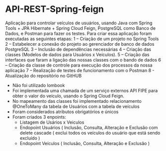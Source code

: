 # API-REST-Spring-feign
Aplicação para controlar veículos de usuários, usando Java com Spring Tools + JPA Hibernate + Spring Cloud Feign, PostgreSQL como Banco de Dados, e Postman para fazer os testes.
Para criar essa aplicação foram executadas as seguintes etapas:
1 – Criação de um projeto no Spring Tools
2 – Estabelecer a conexão do projeto ao gerenciador de banco de dados PostgreSQL
3 – Inclusão de dependências necessárias
4 – Criação das classes (Modelos de dados para Usuários x Veículos).
5 – Criação das interfaces que faram a ligação das nossas classes com o bando de dados
6 – Criação da classe de controle para execução dos processos da nossa aplicação
7 – Realização de testes de funcionamento com o Postman
8 - Atualização do repositório no GitHUB

- Não foi utilizado lombook
- Foi implementada uma chamada de um serviço externos API FIPE para obter o valor do veículo, usando o Spring Cloud Feign.
- No mapeamento das classes foi implementado relacionamento @OneToMany da tabela de Usuários com a tabela de veículos
- Foram considerados atributos obrigatórios e únicos
- Foram criados 3 enpoints:
  - Listagem de Usários x Veiculos
  - Endopoint Usuários ( Inclusão, Consulta, Alteração e Exclusão com delete cascade ( exclui todos os veículos do usuário que está sendo excluído )
  - Endopoint Veículos ( Inclusão, Consulta, Alteração e Exclusão )
